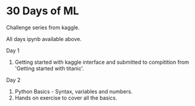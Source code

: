 # 30 Days of ML

Challenge series from kaggle.

All days ipynb available above.

Day 1

1. Getting started with kaggle interface and submitted to compitition from 'Getting started with titanic'.

Day 2

1. Python Basics - Syntax, variables and numbers.
2. Hands on exercise to cover all the basics.
